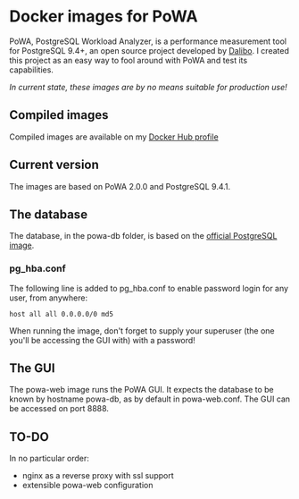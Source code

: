 # Docker images for PoWA
PoWA, PostgreSQL Workload Analyzer,  is a performance measurement tool for PostgreSQL 9.4+, an open source project developed by [Dalibo](http://www.dalibo.com). I created this project as an easy way to fool around with PoWA and test its capabilities.

_In current state, these images are by no means suitable for production use!_

## Compiled images
Compiled images are available on my [Docker Hub profile](https://hub.docker.com/u/verhage/)

## Current version
The images are based on PoWA 2.0.0 and PostgreSQL 9.4.1.

## The database
The database, in the powa-db folder, is based on the [official PostgreSQL image](https://registry.hub.docker.com/_/postgres/).

### pg_hba.conf
The following line is added to pg_hba.conf to enable password login for any user, from anywhere:

    host all all 0.0.0.0/0 md5

When running the image, don't forget to supply your superuser (the one you'll be accessing the GUI with) with a password!

## The GUI
The powa-web image runs the PoWA GUI. It expects the database to be known by hostname powa-db, as by default in powa-web.conf. The GUI can be accessed on port 8888.

## TO-DO
In no particular order:

* nginx as a reverse proxy with ssl support
* extensible powa-web configuration

